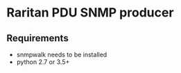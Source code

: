 # Raritan PDU SNMP producer

## Requirements

- snmpwalk needs to be installed
- python 2.7 or 3.5+

